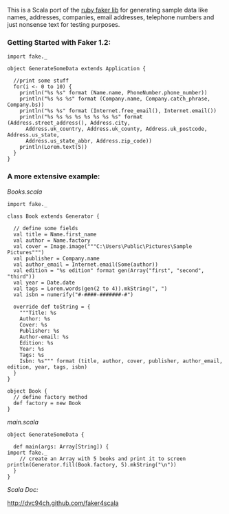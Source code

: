 This is a Scala port of the [ruby faker lib](http://faker.rubyforge.org/) for generating sample data like names, addresses, companies, email addresses, telephone numbers and just nonsense text for testing purposes.

### Getting Started with Faker 1.2:

    import fake._

    object GenerateSomeData extends Application {

      //print some stuff
      for(i <- 0 to 10) {
        println("%s %s" format (Name.name, PhoneNumber.phone_number))
        println("%s %s %s" format (Company.name, Company.catch_phrase, Company.bs))
        println("%s %s" format (Internet.free_email(), Internet.email())
        println("%s %s %s %s %s %s %s %s" format (Address.street_address(), Address.city,
          Address.uk_country, Address.uk_county, Address.uk_postcode, Address.us_state,
          Address.us_state_abbr, Address.zip_code))
        println(Lorem.text(5))
      }
    }

### A more extensive example:

*Books.scala*

    import fake._

    class Book extends Generator {

      // define some fields
      val title = Name.first_name
      val author = Name.factory
      val cover = Image.image("""C:\Users\Public\Pictures\Sample Pictures""")
      val publisher = Company.name
      val author_email = Internet.email(Some(author))
      val edition = "%s edition" format gen(Array("first", "second", "third"))
      val year = Date.date
      val tags = Lorem.words(gen(2 to 4)).mkString(", ")
      val isbn = numerify("#-####-#######-#")

      override def toString = {
        """Title: %s
        Author: %s
        Cover: %s
        Publisher: %s
        Author-email: %s
        Edition: %s
        Year: %s
        Tags: %s
        Isbn: %s""" format (title, author, cover, publisher, author_email, edition, year, tags, isbn)
      }
    }

    object Book {
      // define factory method
      def factory = new Book
    }


*main.scala*

    object GenerateSomeData {

      def main(args: Array[String]) {
	import fake._
        // create an Array with 5 books and print it to screen
	println(Generator.fill(Book.factory, 5).mkString("\n"))
      }
    }


*Scala Doc:*

http://dvc94ch.github.com/faker4scala